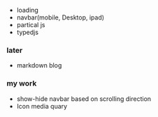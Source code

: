 - loading
- navbar(mobile, Desktop, ipad)
- partical js
- typedjs

### later

- markdown blog

### my work

- show-hide navbar based on scrolling direction
- Icon media quary
